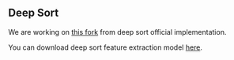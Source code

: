 ## Deep Sort

We are working on [this fork](https://github.com/computervisiondeveloper/deep_sort) from deep sort official implementation.

You can download deep sort feature extraction model [here](https://drive.google.com/open?id=18fKzfqnqhqW3s9zwsCbnVJ5XF2JFeqMp).
